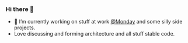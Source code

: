 ### Hi there 👋

- 🔭 I’m currently working on stuff at work [@Monday](https://monday.com/) and some silly side projects.
- Love discussing and forming architecture and all stuff stable code.
